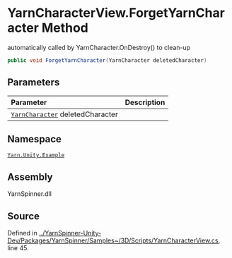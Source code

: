# YarnCharacterView.ForgetYarnCharacter Method
automatically called by YarnCharacter.OnDestroy() to clean-up

```csharp
public void ForgetYarnCharacter(YarnCharacter deletedCharacter)
```

## Parameters
|Parameter|Description|
|:---|:---|
|[`YarnCharacter`](/api/csharp/yarn.unity.example/yarncharacter.md) deletedCharacter||


## Namespace
[`Yarn.Unity.Example`](/api/csharp/yarn.unity.example/README.md)

## Assembly
YarnSpinner.dll

## Source
Defined in [../YarnSpinner-Unity-Dev/Packages/YarnSpinner/Samples~/3D/Scripts/YarnCharacterView.cs](https://github.com/YarnSpinnerTool/YarnSpinner-Unity//blob/develop/Samples~/3D/Scripts/YarnCharacterView.cs#L45), line 45.
